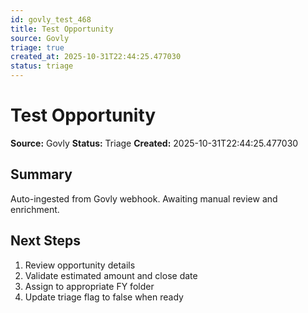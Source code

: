 ```yaml
---
id: govly_test_468
title: Test Opportunity
source: Govly
triage: true
created_at: 2025-10-31T22:44:25.477030
status: triage
---
```


# Test Opportunity

**Source:** Govly
**Status:** Triage
**Created:** 2025-10-31T22:44:25.477030

## Summary

Auto-ingested from Govly webhook. Awaiting manual review and enrichment.

## Next Steps

1. Review opportunity details
2. Validate estimated amount and close date
3. Assign to appropriate FY folder
4. Update triage flag to false when ready
